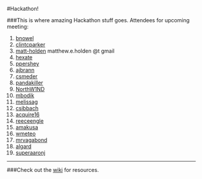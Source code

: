 #Hackathon!
 
###This is where amazing Hackathon stuff goes.
Attendees for upcoming meeting:

1. [bnowel](/bnowel)
1. [clintcparker](/clintcparker)
1. [matt-holden](/matt-holden) matthew.e.holden @t gmail
1. [hexate](/hexate)
1. [ppershey](/ppershey)
1. [ajbrann](/ajbrann)
1. [csmeder](/csmeder)
1. [pandakiller](/pandakiller)
1. [NorthW1ND](/NorthW1ND)
1. [mbodik](/mbodik)
1. [melissag](/melissag)
1. [csibbach](/csibbach) 
1. [acquire16](/acquire16)
1. [reeceengle](/reeceengle)
1. [amakusa](/amakusa)
1. [wmeteo](/wmeteo)
1. [mrvagabond](/mrvagabond)
1. [algard](/algard)
1. [superaaronj](/superaaronj)

------------------------------

###Check out the [wiki](/bnowel/Hackathon/wiki) for resources.
